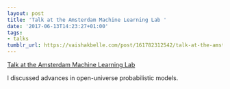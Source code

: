 ```yaml
---
layout: post
title: 'Talk at the Amsterdam Machine Learning Lab '
date: '2017-06-13T14:23:27+01:00'
tags:
- talks
tumblr_url: https://vaishakbelle.com/post/161782312542/talk-at-the-amsterdam-machine-learning-lab
---
```

[Talk at the Amsterdam Machine Learning Lab](http://amlab.science.uva.nl/2017/06/08/talk-by-vaishak-belle-university-of-edinburgh/)  

I discussed advances in open-universe probabilistic models.

